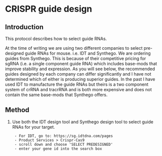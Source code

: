 # CRISPR guide design

## Introduction
This protocol describes how to select guide RNAs.

At the time of writing we are using two different companies to select pre-designed guide RNAs for mouse. i.e. IDT and Synthego. We are ordering guides from Synthego. This is because of their competitive pricing for sgRNA (i.e. a single component guide RNA) which includes base-mods that improve stability and expression. As you will see below, the recommended guides designed by each company can differ significantly and I have not determined which of either is producing superior guides. In the past I have used IDT to manufacture the guide RNAs but theirs is a two component system of crRNA and tracrRNA and is both more expensive and does not contain the same base-mods that Synthego offers. 

## Method

1. Use both the IDT design tool and Synthego design tool to select guide RNAs for your target.
		
		- For IDT, go to: https://sg.idtdna.com/pages
		- Product Services > Crispr-Cas9
		- scroll down and choose 'SELECT PREDESIGNED'
		- enter your gene id into the search box






